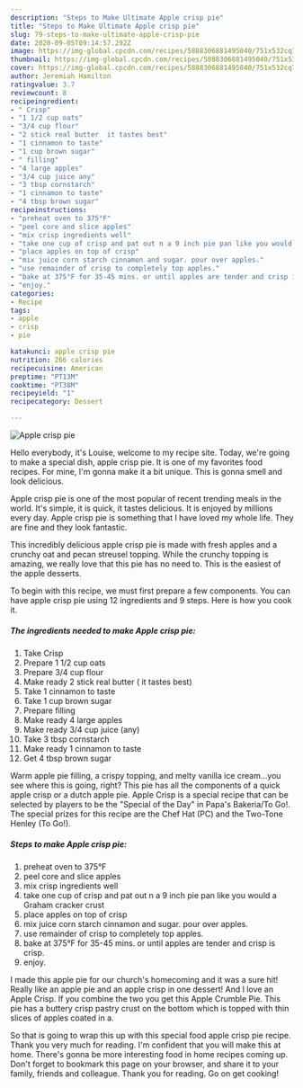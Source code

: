 ```yaml
---
description: "Steps to Make Ultimate Apple crisp pie"
title: "Steps to Make Ultimate Apple crisp pie"
slug: 79-steps-to-make-ultimate-apple-crisp-pie
date: 2020-09-05T09:14:57.292Z
image: https://img-global.cpcdn.com/recipes/5888306881495040/751x532cq70/apple-crisp-pie-recipe-main-photo.jpg
thumbnail: https://img-global.cpcdn.com/recipes/5888306881495040/751x532cq70/apple-crisp-pie-recipe-main-photo.jpg
cover: https://img-global.cpcdn.com/recipes/5888306881495040/751x532cq70/apple-crisp-pie-recipe-main-photo.jpg
author: Jeremiah Hamilton
ratingvalue: 3.7
reviewcount: 8
recipeingredient:
- " Crisp"
- "1 1/2 cup oats"
- "3/4 cup flour"
- "2 stick real butter  it tastes best"
- "1 cinnamon to taste"
- "1 cup brown sugar"
- " filling"
- "4 large apples"
- "3/4 cup juice any"
- "3 tbsp cornstarch"
- "1 cinnamon to taste"
- "4 tbsp brown sugar"
recipeinstructions:
- "preheat oven to 375°F"
- "peel core and slice apples"
- "mix crisp ingredients well"
- "take one cup of crisp and pat out n a 9 inch pie pan like you would a Graham cracker crust"
- "place apples on top of crisp"
- "mix juice corn starch cinnamon and sugar. pour over apples."
- "use remainder of crisp to completely top apples."
- "bake at 375°F for 35-45 mins. or until apples are tender and crisp is crisp."
- "enjoy."
categories:
- Recipe
tags:
- apple
- crisp
- pie

katakunci: apple crisp pie 
nutrition: 266 calories
recipecuisine: American
preptime: "PT13M"
cooktime: "PT38M"
recipeyield: "1"
recipecategory: Dessert

---
```



![Apple crisp pie](https://img-global.cpcdn.com/recipes/5888306881495040/751x532cq70/apple-crisp-pie-recipe-main-photo.jpg)

Hello everybody, it's Louise, welcome to my recipe site. Today, we're going to make a special dish, apple crisp pie. It is one of my favorites food recipes. For mine, I'm gonna make it a bit unique. This is gonna smell and look delicious.

Apple crisp pie is one of the most popular of recent trending meals in the world. It's simple, it is quick, it tastes delicious. It is enjoyed by millions every day. Apple crisp pie is something that I have loved my whole life. They are fine and they look fantastic.

This incredibly delicious apple crisp pie is made with fresh apples and a crunchy oat and pecan streusel topping. While the crunchy topping is amazing, we really love that this pie has no need to. This is the easiest of the apple desserts.


To begin with this recipe, we must first prepare a few components. You can have apple crisp pie using 12 ingredients and 9 steps. Here is how you cook it.

##### The ingredients needed to make Apple crisp pie:

1. Take  Crisp
1. Prepare 1 1/2 cup oats
1. Prepare 3/4 cup flour
1. Make ready 2 stick real butter ( it tastes best)
1. Take 1 cinnamon to taste
1. Take 1 cup brown sugar
1. Prepare  filling
1. Make ready 4 large apples
1. Make ready 3/4 cup juice (any)
1. Take 3 tbsp cornstarch
1. Make ready 1 cinnamon to taste
1. Get 4 tbsp brown sugar


Warm apple pie filling, a crispy topping, and melty vanilla ice cream…you see where this is going, right? This pie has all the components of a quick apple crisp or a dutch apple pie. Apple Crisp is a special recipe that can be selected by players to be the &#34;Special of the Day&#34; in Papa&#39;s Bakeria/To Go!. The special prizes for this recipe are the Chef Hat (PC) and the Two-Tone Henley (To Go!). 

##### Steps to make Apple crisp pie:

1. preheat oven to 375°F
1. peel core and slice apples
1. mix crisp ingredients well
1. take one cup of crisp and pat out n a 9 inch pie pan like you would a Graham cracker crust
1. place apples on top of crisp
1. mix juice corn starch cinnamon and sugar. pour over apples.
1. use remainder of crisp to completely top apples.
1. bake at 375°F for 35-45 mins. or until apples are tender and crisp is crisp.
1. enjoy.


I made this apple pie for our church&#39;s homecoming and it was a sure hit! Really like an apple pie and an apple crisp in one dessert! And I love an Apple Crisp. If you combine the two you get this Apple Crumble Pie. This pie has a buttery crisp pastry crust on the bottom which is topped with thin slices of apples coated in a. 

So that is going to wrap this up with this special food apple crisp pie recipe. Thank you very much for reading. I'm confident that you will make this at home. There's gonna be more interesting food in home recipes coming up. Don't forget to bookmark this page on your browser, and share it to your family, friends and colleague. Thank you for reading. Go on get cooking!
